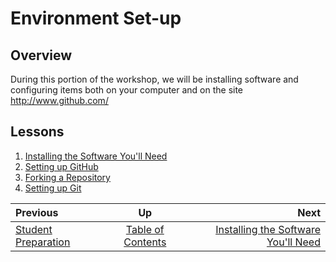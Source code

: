 <!-- begin auto-generated title section -->
# Environment Set-up
<!-- end auto-generated section -->


## Overview

During this portion of the workshop, we will be installing software and configuring items both on your computer and on the site http://www.github.com/

## Lessons

1. [Installing the Software You'll Need](./installing_tools.md)
1. [Setting up GitHub](./github_setup.md)
1. [Forking a Repository](./fork_a_repo.md)
1. [Setting up Git](./git_config.md)

<!-- begin auto-generated nav-links section -->
| Previous | Up | Next |
|:---------|:---:|-----:|
| [Student Preparation](./prereq_student.md) | [Table of Contents](./README.md) | [Installing the Software You'll Need](./installing_tools.md) |
<!-- end auto-generated section -->
